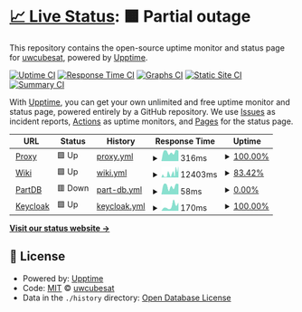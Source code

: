 # [📈 Live Status](https://status.huskysatellitelab.com): <!--live status--> **🟧 Partial outage**

This repository contains the open-source uptime monitor and status page for [uwcubesat](https://status.huskysatellitelab.com), powered by [Upptime](https://github.com/upptime/upptime).

[![Uptime CI](https://github.com/uwcubesat/selfhosted-upptime/workflows/Uptime%20CI/badge.svg)](https://github.com/uwcubesat/selfhosted-upptime/actions?query=workflow%3A%22Uptime+CI%22)
[![Response Time CI](https://github.com/uwcubesat/selfhosted-upptime/workflows/Response%20Time%20CI/badge.svg)](https://github.com/uwcubesat/selfhosted-upptime/actions?query=workflow%3A%22Response+Time+CI%22)
[![Graphs CI](https://github.com/uwcubesat/selfhosted-upptime/workflows/Graphs%20CI/badge.svg)](https://github.com/uwcubesat/selfhosted-upptime/actions?query=workflow%3A%22Graphs+CI%22)
[![Static Site CI](https://github.com/uwcubesat/selfhosted-upptime/workflows/Static%20Site%20CI/badge.svg)](https://github.com/uwcubesat/selfhosted-upptime/actions?query=workflow%3A%22Static+Site+CI%22)
[![Summary CI](https://github.com/uwcubesat/selfhosted-upptime/workflows/Summary%20CI/badge.svg)](https://github.com/uwcubesat/selfhosted-upptime/actions?query=workflow%3A%22Summary+CI%22)

With [Upptime](https://upptime.js.org), you can get your own unlimited and free uptime monitor and status page, powered entirely by a GitHub repository. We use [Issues](https://github.com/uwcubesat/selfhosted-upptime/issues) as incident reports, [Actions](https://github.com/uwcubesat/selfhosted-upptime/actions) as uptime monitors, and [Pages](https://status.huskysatellitelab.com) for the status page.

<!--start: status pages-->
<!-- This summary is generated by Upptime (https://github.com/upptime/upptime) -->
<!-- Do not edit this manually, your changes will be overwritten -->
<!-- prettier-ignore -->
| URL | Status | History | Response Time | Uptime |
| --- | ------ | ------- | ------------- | ------ |
| <img alt="" src="https://icons.duckduckgo.com/ip3/online.huskysatellitelab.com.ico" height="13"> [Proxy](https://online.huskysatellitelab.com) | 🟩 Up | [proxy.yml](https://github.com/UWCubeSat/selfhosted-upptime/commits/HEAD/history/proxy.yml) | <details><summary><img alt="Response time graph" src="./graphs/proxy/response-time-week.png" height="20"> 316ms</summary><br><a href="https://status.huskysat.org/history/proxy"><img alt="Response time 322" src="https://img.shields.io/endpoint?url=https%3A%2F%2Fraw.githubusercontent.com%2FUWCubeSat%2Fselfhosted-upptime%2FHEAD%2Fapi%2Fproxy%2Fresponse-time.json"></a><br><a href="https://status.huskysat.org/history/proxy"><img alt="24-hour response time 360" src="https://img.shields.io/endpoint?url=https%3A%2F%2Fraw.githubusercontent.com%2FUWCubeSat%2Fselfhosted-upptime%2FHEAD%2Fapi%2Fproxy%2Fresponse-time-day.json"></a><br><a href="https://status.huskysat.org/history/proxy"><img alt="7-day response time 316" src="https://img.shields.io/endpoint?url=https%3A%2F%2Fraw.githubusercontent.com%2FUWCubeSat%2Fselfhosted-upptime%2FHEAD%2Fapi%2Fproxy%2Fresponse-time-week.json"></a><br><a href="https://status.huskysat.org/history/proxy"><img alt="30-day response time 313" src="https://img.shields.io/endpoint?url=https%3A%2F%2Fraw.githubusercontent.com%2FUWCubeSat%2Fselfhosted-upptime%2FHEAD%2Fapi%2Fproxy%2Fresponse-time-month.json"></a><br><a href="https://status.huskysat.org/history/proxy"><img alt="1-year response time 314" src="https://img.shields.io/endpoint?url=https%3A%2F%2Fraw.githubusercontent.com%2FUWCubeSat%2Fselfhosted-upptime%2FHEAD%2Fapi%2Fproxy%2Fresponse-time-year.json"></a></details> | <details><summary><a href="https://status.huskysat.org/history/proxy">100.00%</a></summary><a href="https://status.huskysat.org/history/proxy"><img alt="All-time uptime 99.03%" src="https://img.shields.io/endpoint?url=https%3A%2F%2Fraw.githubusercontent.com%2FUWCubeSat%2Fselfhosted-upptime%2FHEAD%2Fapi%2Fproxy%2Fuptime.json"></a><br><a href="https://status.huskysat.org/history/proxy"><img alt="24-hour uptime 100.00%" src="https://img.shields.io/endpoint?url=https%3A%2F%2Fraw.githubusercontent.com%2FUWCubeSat%2Fselfhosted-upptime%2FHEAD%2Fapi%2Fproxy%2Fuptime-day.json"></a><br><a href="https://status.huskysat.org/history/proxy"><img alt="7-day uptime 100.00%" src="https://img.shields.io/endpoint?url=https%3A%2F%2Fraw.githubusercontent.com%2FUWCubeSat%2Fselfhosted-upptime%2FHEAD%2Fapi%2Fproxy%2Fuptime-week.json"></a><br><a href="https://status.huskysat.org/history/proxy"><img alt="30-day uptime 97.34%" src="https://img.shields.io/endpoint?url=https%3A%2F%2Fraw.githubusercontent.com%2FUWCubeSat%2Fselfhosted-upptime%2FHEAD%2Fapi%2Fproxy%2Fuptime-month.json"></a><br><a href="https://status.huskysat.org/history/proxy"><img alt="1-year uptime 98.87%" src="https://img.shields.io/endpoint?url=https%3A%2F%2Fraw.githubusercontent.com%2FUWCubeSat%2Fselfhosted-upptime%2FHEAD%2Fapi%2Fproxy%2Fuptime-year.json"></a></details>
| <img alt="" src="https://icons.duckduckgo.com/ip3/online.huskysatellitelab.com.ico" height="13"> [Wiki](https://online.huskysatellitelab.com/wiki) | 🟩 Up | [wiki.yml](https://github.com/UWCubeSat/selfhosted-upptime/commits/HEAD/history/wiki.yml) | <details><summary><img alt="Response time graph" src="./graphs/wiki/response-time-week.png" height="20"> 12403ms</summary><br><a href="https://status.huskysat.org/history/wiki"><img alt="Response time 2592" src="https://img.shields.io/endpoint?url=https%3A%2F%2Fraw.githubusercontent.com%2FUWCubeSat%2Fselfhosted-upptime%2FHEAD%2Fapi%2Fwiki%2Fresponse-time.json"></a><br><a href="https://status.huskysat.org/history/wiki"><img alt="24-hour response time 23716" src="https://img.shields.io/endpoint?url=https%3A%2F%2Fraw.githubusercontent.com%2FUWCubeSat%2Fselfhosted-upptime%2FHEAD%2Fapi%2Fwiki%2Fresponse-time-day.json"></a><br><a href="https://status.huskysat.org/history/wiki"><img alt="7-day response time 12403" src="https://img.shields.io/endpoint?url=https%3A%2F%2Fraw.githubusercontent.com%2FUWCubeSat%2Fselfhosted-upptime%2FHEAD%2Fapi%2Fwiki%2Fresponse-time-week.json"></a><br><a href="https://status.huskysat.org/history/wiki"><img alt="30-day response time 6221" src="https://img.shields.io/endpoint?url=https%3A%2F%2Fraw.githubusercontent.com%2FUWCubeSat%2Fselfhosted-upptime%2FHEAD%2Fapi%2Fwiki%2Fresponse-time-month.json"></a><br><a href="https://status.huskysat.org/history/wiki"><img alt="1-year response time 3002" src="https://img.shields.io/endpoint?url=https%3A%2F%2Fraw.githubusercontent.com%2FUWCubeSat%2Fselfhosted-upptime%2FHEAD%2Fapi%2Fwiki%2Fresponse-time-year.json"></a></details> | <details><summary><a href="https://status.huskysat.org/history/wiki">83.42%</a></summary><a href="https://status.huskysat.org/history/wiki"><img alt="All-time uptime 95.37%" src="https://img.shields.io/endpoint?url=https%3A%2F%2Fraw.githubusercontent.com%2FUWCubeSat%2Fselfhosted-upptime%2FHEAD%2Fapi%2Fwiki%2Fuptime.json"></a><br><a href="https://status.huskysat.org/history/wiki"><img alt="24-hour uptime 85.26%" src="https://img.shields.io/endpoint?url=https%3A%2F%2Fraw.githubusercontent.com%2FUWCubeSat%2Fselfhosted-upptime%2FHEAD%2Fapi%2Fwiki%2Fuptime-day.json"></a><br><a href="https://status.huskysat.org/history/wiki"><img alt="7-day uptime 83.42%" src="https://img.shields.io/endpoint?url=https%3A%2F%2Fraw.githubusercontent.com%2FUWCubeSat%2Fselfhosted-upptime%2FHEAD%2Fapi%2Fwiki%2Fuptime-week.json"></a><br><a href="https://status.huskysat.org/history/wiki"><img alt="30-day uptime 92.68%" src="https://img.shields.io/endpoint?url=https%3A%2F%2Fraw.githubusercontent.com%2FUWCubeSat%2Fselfhosted-upptime%2FHEAD%2Fapi%2Fwiki%2Fuptime-month.json"></a><br><a href="https://status.huskysat.org/history/wiki"><img alt="1-year uptime 93.25%" src="https://img.shields.io/endpoint?url=https%3A%2F%2Fraw.githubusercontent.com%2FUWCubeSat%2Fselfhosted-upptime%2FHEAD%2Fapi%2Fwiki%2Fuptime-year.json"></a></details>
| <img alt="" src="https://icons.duckduckgo.com/ip3/online.huskysatellitelab.com.ico" height="13"> [PartDB](https://online.huskysatellitelab.com/partdb) | 🟥 Down | [part-db.yml](https://github.com/UWCubeSat/selfhosted-upptime/commits/HEAD/history/part-db.yml) | <details><summary><img alt="Response time graph" src="./graphs/part-db/response-time-week.png" height="20"> 58ms</summary><br><a href="https://status.huskysat.org/history/part-db"><img alt="Response time 199" src="https://img.shields.io/endpoint?url=https%3A%2F%2Fraw.githubusercontent.com%2FUWCubeSat%2Fselfhosted-upptime%2FHEAD%2Fapi%2Fpart-db%2Fresponse-time.json"></a><br><a href="https://status.huskysat.org/history/part-db"><img alt="24-hour response time 73" src="https://img.shields.io/endpoint?url=https%3A%2F%2Fraw.githubusercontent.com%2FUWCubeSat%2Fselfhosted-upptime%2FHEAD%2Fapi%2Fpart-db%2Fresponse-time-day.json"></a><br><a href="https://status.huskysat.org/history/part-db"><img alt="7-day response time 58" src="https://img.shields.io/endpoint?url=https%3A%2F%2Fraw.githubusercontent.com%2FUWCubeSat%2Fselfhosted-upptime%2FHEAD%2Fapi%2Fpart-db%2Fresponse-time-week.json"></a><br><a href="https://status.huskysat.org/history/part-db"><img alt="30-day response time 50" src="https://img.shields.io/endpoint?url=https%3A%2F%2Fraw.githubusercontent.com%2FUWCubeSat%2Fselfhosted-upptime%2FHEAD%2Fapi%2Fpart-db%2Fresponse-time-month.json"></a><br><a href="https://status.huskysat.org/history/part-db"><img alt="1-year response time 55" src="https://img.shields.io/endpoint?url=https%3A%2F%2Fraw.githubusercontent.com%2FUWCubeSat%2Fselfhosted-upptime%2FHEAD%2Fapi%2Fpart-db%2Fresponse-time-year.json"></a></details> | <details><summary><a href="https://status.huskysat.org/history/part-db">0.00%</a></summary><a href="https://status.huskysat.org/history/part-db"><img alt="All-time uptime 27.30%" src="https://img.shields.io/endpoint?url=https%3A%2F%2Fraw.githubusercontent.com%2FUWCubeSat%2Fselfhosted-upptime%2FHEAD%2Fapi%2Fpart-db%2Fuptime.json"></a><br><a href="https://status.huskysat.org/history/part-db"><img alt="24-hour uptime 0.00%" src="https://img.shields.io/endpoint?url=https%3A%2F%2Fraw.githubusercontent.com%2FUWCubeSat%2Fselfhosted-upptime%2FHEAD%2Fapi%2Fpart-db%2Fuptime-day.json"></a><br><a href="https://status.huskysat.org/history/part-db"><img alt="7-day uptime 0.00%" src="https://img.shields.io/endpoint?url=https%3A%2F%2Fraw.githubusercontent.com%2FUWCubeSat%2Fselfhosted-upptime%2FHEAD%2Fapi%2Fpart-db%2Fuptime-week.json"></a><br><a href="https://status.huskysat.org/history/part-db"><img alt="30-day uptime 0.00%" src="https://img.shields.io/endpoint?url=https%3A%2F%2Fraw.githubusercontent.com%2FUWCubeSat%2Fselfhosted-upptime%2FHEAD%2Fapi%2Fpart-db%2Fuptime-month.json"></a><br><a href="https://status.huskysat.org/history/part-db"><img alt="1-year uptime 0.00%" src="https://img.shields.io/endpoint?url=https%3A%2F%2Fraw.githubusercontent.com%2FUWCubeSat%2Fselfhosted-upptime%2FHEAD%2Fapi%2Fpart-db%2Fuptime-year.json"></a></details>
| <img alt="" src="https://icons.duckduckgo.com/ip3/online.huskysatellitelab.com.ico" height="13"> [Keycloak](https://online.huskysatellitelab.com/keycloak/) | 🟩 Up | [keycloak.yml](https://github.com/UWCubeSat/selfhosted-upptime/commits/HEAD/history/keycloak.yml) | <details><summary><img alt="Response time graph" src="./graphs/keycloak/response-time-week.png" height="20"> 170ms</summary><br><a href="https://status.huskysat.org/history/keycloak"><img alt="Response time 149" src="https://img.shields.io/endpoint?url=https%3A%2F%2Fraw.githubusercontent.com%2FUWCubeSat%2Fselfhosted-upptime%2FHEAD%2Fapi%2Fkeycloak%2Fresponse-time.json"></a><br><a href="https://status.huskysat.org/history/keycloak"><img alt="24-hour response time 281" src="https://img.shields.io/endpoint?url=https%3A%2F%2Fraw.githubusercontent.com%2FUWCubeSat%2Fselfhosted-upptime%2FHEAD%2Fapi%2Fkeycloak%2Fresponse-time-day.json"></a><br><a href="https://status.huskysat.org/history/keycloak"><img alt="7-day response time 170" src="https://img.shields.io/endpoint?url=https%3A%2F%2Fraw.githubusercontent.com%2FUWCubeSat%2Fselfhosted-upptime%2FHEAD%2Fapi%2Fkeycloak%2Fresponse-time-week.json"></a><br><a href="https://status.huskysat.org/history/keycloak"><img alt="30-day response time 175" src="https://img.shields.io/endpoint?url=https%3A%2F%2Fraw.githubusercontent.com%2FUWCubeSat%2Fselfhosted-upptime%2FHEAD%2Fapi%2Fkeycloak%2Fresponse-time-month.json"></a><br><a href="https://status.huskysat.org/history/keycloak"><img alt="1-year response time 138" src="https://img.shields.io/endpoint?url=https%3A%2F%2Fraw.githubusercontent.com%2FUWCubeSat%2Fselfhosted-upptime%2FHEAD%2Fapi%2Fkeycloak%2Fresponse-time-year.json"></a></details> | <details><summary><a href="https://status.huskysat.org/history/keycloak">100.00%</a></summary><a href="https://status.huskysat.org/history/keycloak"><img alt="All-time uptime 92.42%" src="https://img.shields.io/endpoint?url=https%3A%2F%2Fraw.githubusercontent.com%2FUWCubeSat%2Fselfhosted-upptime%2FHEAD%2Fapi%2Fkeycloak%2Fuptime.json"></a><br><a href="https://status.huskysat.org/history/keycloak"><img alt="24-hour uptime 100.00%" src="https://img.shields.io/endpoint?url=https%3A%2F%2Fraw.githubusercontent.com%2FUWCubeSat%2Fselfhosted-upptime%2FHEAD%2Fapi%2Fkeycloak%2Fuptime-day.json"></a><br><a href="https://status.huskysat.org/history/keycloak"><img alt="7-day uptime 100.00%" src="https://img.shields.io/endpoint?url=https%3A%2F%2Fraw.githubusercontent.com%2FUWCubeSat%2Fselfhosted-upptime%2FHEAD%2Fapi%2Fkeycloak%2Fuptime-week.json"></a><br><a href="https://status.huskysat.org/history/keycloak"><img alt="30-day uptime 64.58%" src="https://img.shields.io/endpoint?url=https%3A%2F%2Fraw.githubusercontent.com%2FUWCubeSat%2Fselfhosted-upptime%2FHEAD%2Fapi%2Fkeycloak%2Fuptime-month.json"></a><br><a href="https://status.huskysat.org/history/keycloak"><img alt="1-year uptime 90.00%" src="https://img.shields.io/endpoint?url=https%3A%2F%2Fraw.githubusercontent.com%2FUWCubeSat%2Fselfhosted-upptime%2FHEAD%2Fapi%2Fkeycloak%2Fuptime-year.json"></a></details>

<!--end: status pages-->

[**Visit our status website →**](https://status.huskysatellitelab.com)

## 📄 License

- Powered by: [Upptime](https://github.com/upptime/upptime)
- Code: [MIT](./LICENSE) © [uwcubesat](https://status.huskysatellitelab.com)
- Data in the `./history` directory: [Open Database License](https://opendatacommons.org/licenses/odbl/1-0/)
